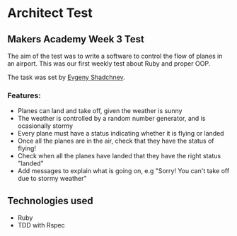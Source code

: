 # Architect Test

## Makers Academy Week 3 Test

The aim of the test was to write a software to control the flow of planes in an airport. This was our first weekly test about Ruby and proper OOP.

The task was set by [Evgeny Shadchnev](https://github.com/shadchnev).

### Features:
* Planes can land and take off, given the weather is sunny
* The weather is controlled by a random number generator, and is ocasionally stormy
* Every plane must have a status indicating whether it is flying or landed
* Once all the planes are in the air, check that they have the status of flying!
* Check when all the planes have landed that they have the right status "landed"
* Add messages to explain what is going on, e.g "Sorry! You can't take off due to stormy weather"

## Technologies used
* Ruby
* TDD with Rspec
